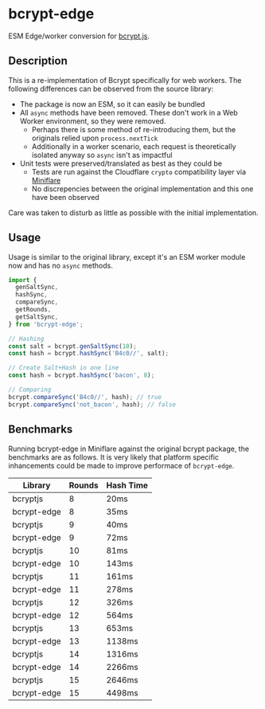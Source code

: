# bcrypt-edge

ESM Edge/worker conversion for [bcrypt.js](https://github.com/dcodeIO/bcrypt.js).

## Description

This is a re-implementation of Bcrypt specifically for web workers. The following differences can be observed from the source library:

- The package is now an ESM, so it can easily be bundled
- All `async` methods have been removed. These don't work in a Web Worker environment, so they were removed.
  - Perhaps there is some method of re-introducing them, but the originals relied upon `process.nextTick`
  - Additionally in a worker scenario, each request is theoretically isolated anyway so `async` isn't as impactful
- Unit tests were preserved/translated as best as they could be
  - Tests are run against the Cloudflare `crypto` compatibility layer via [Miniflare](https://github.com/cloudflare/miniflare)
  - No discrepencies between the original implementation and this one have been observed

Care was taken to disturb as little as possible with the initial implementation.

## Usage

Usage is similar to the original library, except it's an ESM worker module now and has no `async` methods.

```ts
import {
  genSaltSync,
  hashSync,
  compareSync,
  getRounds,
  getSaltSync,
} from 'bcrypt-edge';

// Hashing
const salt = bcrypt.genSaltSync(10);
const hash = bcrypt.hashSync('B4c0//', salt);

// Create Salt+Hash in one line
const hash = bcrypt.hashSync('bacon', 8);

// Comparing
bcrypt.compareSync('B4c0//', hash); // true
bcrypt.compareSync('not_bacon', hash); // false
```

## Benchmarks

Running bcrypt-edge in Miniflare against the original bcrypt package, the benchmarks are as follows. It is very likely that platform specific inhancements could be made to improve performace of `bcrypt-edge`.

| Library     | Rounds | Hash Time |
| ----------- | ------ | --------- |
| bcryptjs    | 8      | 20ms      |
| bcrypt-edge | 8      | 35ms      |
| bcryptjs    | 9      | 40ms      |
| bcrypt-edge | 9      | 72ms      |
| bcryptjs    | 10     | 81ms      |
| bcrypt-edge | 10     | 143ms     |
| bcryptjs    | 11     | 161ms     |
| bcrypt-edge | 11     | 278ms     |
| bcryptjs    | 12     | 326ms     |
| bcrypt-edge | 12     | 564ms     |
| bcryptjs    | 13     | 653ms     |
| bcrypt-edge | 13     | 1138ms    |
| bcryptjs    | 14     | 1316ms    |
| bcrypt-edge | 14     | 2266ms    |
| bcryptjs    | 15     | 2646ms    |
| bcrypt-edge | 15     | 4498ms    |

